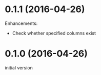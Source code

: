 # 0.1.1 (2016-04-26)

Enhancements:

* Check whether specified columns exist

# 0.1.0 (2016-04-26)

initial version
